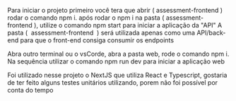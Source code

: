 Para iniciar o projeto primeiro você tera que abrir ( assessment-frontend ) rodar o comando npm i.
após rodar o npm i na pasta ( assessment-frontend ), utilize o comando npm start para iniciar a aplicação da "API"
A pasta (  assessment-frontend  ) será utilizada apenas como uma API/back-end para que o front-end consiga consumir os endpoints

Abra outro terminal ou o vsCorde, abra a pasta web, rode o comando npm i.
Na sequência utilizar o comando npm run dev para iniciar a aplicação web

Foi utilizado nesse projeto o NextJS que utiliza React e Typescript, gostaria de ter feito alguns testes unitários utilizando, porem não foi possível por conta do tempo
